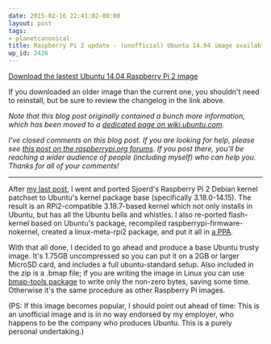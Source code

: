 ```yaml
---
date: 2015-02-16 22:41:02-08:00
layout: post
tags:
- planetcanonical
title: Raspberry Pi 2 update - (unofficial) Ubuntu 14.04 image available
wp_id: 2426
---
```

[Download the lastest Ubuntu 14.04 Raspberry Pi 2 image](https://wiki.ubuntu.com/ARM/RaspberryPi)

If you downloaded an older image than the current one, you shouldn't need to reinstall, but be sure to review the changelog in the link above.

_Note that this blog post originally contained a bunch more information, which has been moved to a [dedicated page on wiki.ubuntu.com](https://wiki.ubuntu.com/ARM/RaspberryPi)._

_I've closed comments on this blog post. If you are looking for help, please see [this post on the raspberrypi.org forums](http://www.raspberrypi.org/forums/viewtopic.php?f=56&t=100553). If you post there, you'll be reaching a wider audience of people (including myself) who can help you. Thanks for all of your comments!_

* * *

After [my last post](http://www.finnie.org/2015/02/14/ubuntu-14-04-trusty-tahr-on-the-raspberry-pi-2/), I went and ported Sjoerd's Raspberry Pi 2 Debian kernel patchset to Ubuntu's kernel package base (specifically 3.18.0-14.15). The result is an RPi2-compatible 3.18.7-based kernel which not only installs in Ubuntu, but has all the Ubuntu bells and whistles. I also re-ported flash-kernel based on Ubuntu's package, recompiled raspberrypi-firmware-nokernel, created a linux-meta-rpi2 package, and put it all in [a PPA](https://launchpad.net/~fo0bar/+archive/ubuntu/rpi2).

With that all done, I decided to go ahead and produce a base Ubuntu trusty image. It's 1.75GB uncompressed so you can put it on a 2GB or larger MicroSD card, and includes a full ubuntu-standard setup. Also included in the zip is a .bmap file; if you are writing the image in Linux you can use [bmap-tools package](http://packages.ubuntu.com/bmap-tools) to write only the non-zero bytes, saving some time. Otherwise it's the same procedure as other Raspberry Pi images.

(PS: If this image becomes popular, I should point out ahead of time: This is an unofficial image and is in no way endorsed by my employer, who happens to be the company who produces Ubuntu. This is a purely personal undertaking.)
